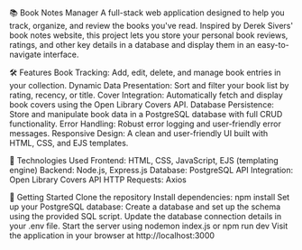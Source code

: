📚 Book Notes Manager
A full-stack web application designed to help you track, organize, and review the books you've read. Inspired by Derek Sivers' book notes website, this project lets you store your personal book reviews, ratings, and other key details in a database and display them in an easy-to-navigate interface.

🛠 Features
Book Tracking: Add, edit, delete, and manage book entries in your collection.
Dynamic Data Presentation: Sort and filter your book list by rating, recency, or title.
Cover Integration: Automatically fetch and display book covers using the Open Library Covers API.
Database Persistence: Store and manipulate book data in a PostgreSQL database with full CRUD functionality.
Error Handling: Robust error logging and user-friendly error messages.
Responsive Design: A clean and user-friendly UI built with HTML, CSS, and EJS templates.

🔧 Technologies Used
Frontend: HTML, CSS, JavaScript, EJS (templating engine)
Backend: Node.js, Express.js
Database: PostgreSQL
API Integration: Open Library Covers API
HTTP Requests: Axios

🚀 Getting Started
Clone the repository
Install dependencies: npm install
Set up your PostgreSQL database:
Create a database and set up the schema using the provided SQL script.
Update the database connection details in your .env file.
Start the server using nodemon index.js or npm run dev
Visit the application in your browser at http://localhost:3000
